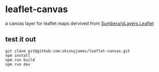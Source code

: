 # leaflet-canvas

a canvas layer for leaflet maps
dervived from [Sumbera/gLayers.Leaflet](http://github.com/Sumbera/gLayers.Leaflet)


## test it out

```
git clone git@github.com:skinnyjames/leaflet-canvas.git
npm install 
npm run build
npm run dev

```
